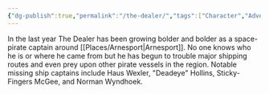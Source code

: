 ```yaml
---
{"dg-publish":true,"permalink":"/the-dealer/","tags":["Character","Adversary"]}
---
```


In the last year The Dealer has been growing bolder and bolder as a space-pirate captain around [[Places/Arnesport\|Arnesport]].  No one knows who he is or where he came from but he has begun to trouble major shipping routes and even prey upon other pirate vessels in the region.  Notable missing ship captains include Haus Wexler, "Deadeye" Hollins, Sticky-Fingers McGee, and Norman Wyndhoek.  